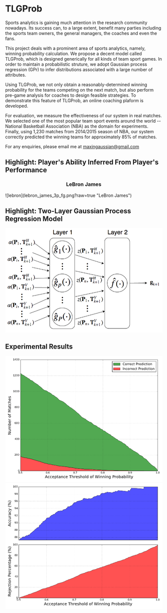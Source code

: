 # TLGProb

Sports analytics is gaining much attention in the research community nowadays. Its success can, to a large extent, benefit many parties including the sports team owners, the general managers, the coaches and even the fans. 

This project deals with a prominent area of sports analytics, namely, winning probability calculation. We propose a decent model called TLGProb, which is designed generically for all kinds of team sport games. In order to maintain a probabilistic struture, we adopt Gaussian process regression (GPr) to infer distributions associated with a large number of attributes. 

Using TLGProb, we not only obtain a reasonably-determined winning probability for the teams competing on the next match, but also perform pre-game analysis for coaches to design feasible strategies. To demonstrate this feature of TLGProb, an online coaching plaform is developed.

For evaluation, we measure the effectiveness of our system in real matches. We selected one of the most popular team sport events around the world -- National Basketball Association (NBA) as the domain for experiments. Finally, using 1,230 matches from 2014/2015 season of NBA, our system correctly predicted the winning teams for approximately 85% of matches.

For any enquiries, please email me at maxingaussian@gmail.com

## Highlight: Player's Ability Inferred From Player's Performance
<h3 align="center">
LeBron James
</h3>
![lebron](lebron_james_3p_fg.png?raw=true "LeBron James")

## Highlight: Two-Layer Gaussian Process Regression Model
![TLGstructure](TLGProb_Architecture.png?raw=true "TLG structure")


## Experimental Results
![CorrectVsIncorrect](correct_vs_incorrect.png "Correct vs Incorrect")
![AccuracyVsRejection](accuracy_vs_rejection.png "Accuracy vs Rejection")